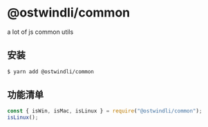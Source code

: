 # @ostwindli/common

a lot of js common utils

## 安装

```sh
$ yarn add @ostwindli/common
```

## 功能清单

```js
const { isWin, isMac, isLinux } = require("@ostwindli/common");
isLinux();
```